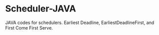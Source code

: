 # Scheduler-JAVA
JAVA codes for schedulers. Earliest Deadline, EarliestDeadlineFirst, and First Come First Serve.
